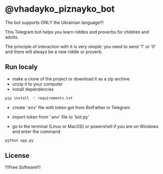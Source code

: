 # @vhadayko_piznayko_bot

The bot supports ONLY the Ukrainian language!!!

This Telegram bot helps you learn riddles and proverbs for children and adults.

The principle of interaction with it is very simple: you need to send '1' or '0' and there will always be a new riddle or proverb.



## Run localy
- make a clone of the project or download it as a zip archive
- unzip it to your computer
- install dependencies 

```sh
pip install -r requirements.txt
```

- create '.env' file with token got from BotFather in Telegram
- import token from '.env' file to 'bot.py' 


- go to the terminal (Linux or MacOS) or powershell if you are on Windows and enter the command

```sh
python app.py
```


## License

!!!Free Software!!!

